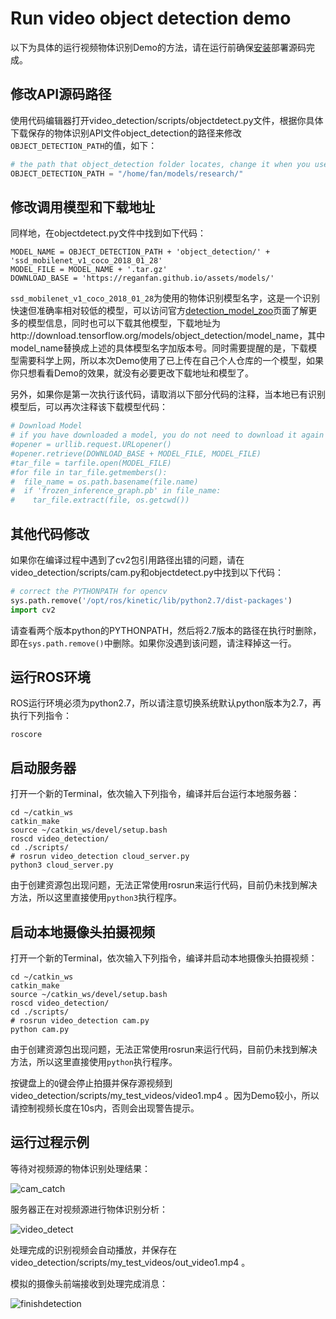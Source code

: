 # Run video object detection demo

以下为具体的运行视频物体识别Demo的方法，请在运行前确保[安装](https://github.com/ReganFan/objectDetectionRobo/blob/master/doc/Installation.md)部署源码完成。

## 修改API源码路径

使用代码编辑器打开video_detection/scripts/objectdetect.py文件，根据你具体下载保存的物体识别API文件object_detection的路径来修改`OBJECT_DETECTION_PATH`的值，如下：

```python
# the path that object_detection folder locates, change it when you use it
OBJECT_DETECTION_PATH = "/home/fan/models/research/"
```

## 修改调用模型和下载地址

同样地，在objectdetect.py文件中找到如下代码：

```shell
MODEL_NAME = OBJECT_DETECTION_PATH + 'object_detection/' + 'ssd_mobilenet_v1_coco_2018_01_28'
MODEL_FILE = MODEL_NAME + '.tar.gz'
DOWNLOAD_BASE = 'https://reganfan.github.io/assets/models/'
```

`ssd_mobilenet_v1_coco_2018_01_28`为使用的物体识别模型名字，这是一个识别快速但准确率相对较低的模型，可以访问官方[detection_model_zoo](https://github.com/tensorflow/models/blob/master/research/object_detection/g3doc/detection_model_zoo.md)页面了解更多的模型信息，同时也可以下载其他模型，下载地址为http://download.tensorflow.org/models/object_detection/model_name，其中model_name替换成上述的具体模型名字加版本号。同时需要提醒的是，下载模型需要科学上网，所以本次Demo使用了已上传在自己个人仓库的一个模型，如果你只想看看Demo的效果，就没有必要更改下载地址和模型了。

另外，如果你是第一次执行该代码，请取消以下部分代码的注释，当本地已有识别模型后，可以再次注释该下载模型代码：

```python
# Download Model
# if you have downloaded a model, you do not need to download it again
#opener = urllib.request.URLopener()
#opener.retrieve(DOWNLOAD_BASE + MODEL_FILE, MODEL_FILE)
#tar_file = tarfile.open(MODEL_FILE)
#for file in tar_file.getmembers():
#  file_name = os.path.basename(file.name)
#  if 'frozen_inference_graph.pb' in file_name:
#    tar_file.extract(file, os.getcwd())
```

## 其他代码修改

如果你在编译过程中遇到了cv2包引用路径出错的问题，请在video_detection/scripts/cam.py和objectdetect.py中找到以下代码：

```python
# correct the PYTHONPATH for opencv
sys.path.remove('/opt/ros/kinetic/lib/python2.7/dist-packages')
import cv2
```

请查看两个版本python的PYTHONPATH，然后将2.7版本的路径在执行时删除，即在`sys.path.remove()`中删除。如果你没遇到该问题，请注释掉这一行。

## 运行ROS环境

ROS运行环境必须为python2.7，所以请注意切换系统默认python版本为2.7，再执行下列指令：

```shell
roscore
```

## 启动服务器

打开一个新的Terminal，依次输入下列指令，编译并后台运行本地服务器：

```shell
cd ~/catkin_ws
catkin_make
source ~/catkin_ws/devel/setup.bash
roscd video_detection/
cd ./scripts/
# rosrun video_detection cloud_server.py
python3 cloud_server.py
```

由于创建资源包出现问题，无法正常使用rosrun来运行代码，目前仍未找到解决方法，所以这里直接使用`python3`执行程序。

## 启动本地摄像头拍摄视频

打开一个新的Terminal，依次输入下列指令，编译并启动本地摄像头拍摄视频：

```shell
cd ~/catkin_ws
catkin_make
source ~/catkin_ws/devel/setup.bash
roscd video_detection/
cd ./scripts/
# rosrun video_detection cam.py
python cam.py
```

由于创建资源包出现问题，无法正常使用rosrun来运行代码，目前仍未找到解决方法，所以这里直接使用`python`执行程序。

按键盘上的`Q`键会停止拍摄并保存源视频到 video_detection/scripts/my_test_videos/video1.mp4 。因为Demo较小，所以请控制视频长度在10s内，否则会出现警告提示。

## 运行过程示例

等待对视频源的物体识别处理结果：

![cam_catch](https://reganfan.github.io/assets/cloud-robot-diagram/cam_catch.PNG)

服务器正在对视频源进行物体识别分析：

![video_detect](https://reganfan.github.io/assets/cloud-robot-diagram/video_detect.PNG)

处理完成的识别视频会自动播放，并保存在 video_detection/scripts/my_test_videos/out_video1.mp4 。

模拟的摄像头前端接收到处理完成消息：

![finishdetection](https://reganfan.github.io/assets/cloud-robot-diagram/finishdetection.PNG)